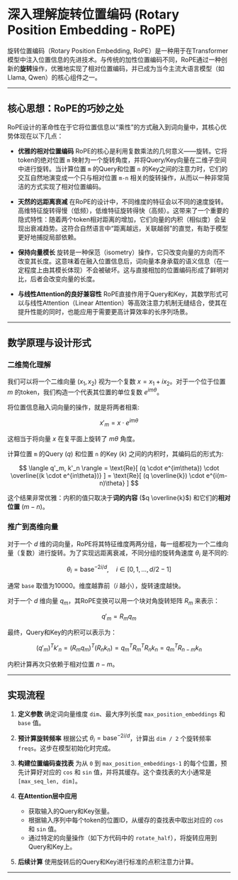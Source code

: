 # 深入理解旋转位置编码 (Rotary Position Embedding - RoPE)

旋转位置编码（Rotary Position Embedding, RoPE）是一种用于在Transformer模型中注入位置信息的先进技术。与传统的加性位置编码不同，RoPE通过一种创新的**旋转**操作，优雅地实现了相对位置编码，并已成为当今主流大语言模型（如 Llama, Qwen）的核心组件之一。

---

## 核心思想：RoPE的巧妙之处

RoPE设计的革命性在于它将位置信息以“乘性”的方式融入到词向量中，其核心优势体现在以下几点：

-   **优雅的相对位置编码**
    RoPE的核心是利用复数乘法的几何意义——旋转。它将token的绝对位置 `m` 映射为一个旋转角度，并将Query/Key向量在二维子空间中进行旋转。当计算位置 `m` 的Query和位置 `n` 的Key之间的注意力时，它们的交互自然地演变成一个只与相对位置 `m-n` 相关的旋转操作，从而以一种非常简洁的方式实现了相对位置编码。

-   **天然的远距离衰减**
    在RoPE的设计中，不同维度的特征会以不同的速度旋转。高维特征旋转得慢（低频），低维特征旋转得快（高频）。这带来了一个重要的隐式特性：随着两个token相对距离的增加，它们向量的内积（相似度）会呈现出衰减趋势。这符合自然语言中“距离越远，关联越弱”的直觉，有助于模型更好地捕捉局部依赖。

-   **保持向量模长**
    旋转是一种保范（isometry）操作，它只改变向量的方向而不改变其长度。这意味着在融入位置信息后，词向量本身承载的语义信息（在一定程度上由其模长体现）不会被破坏。这与直接相加的位置编码形成了鲜明对比，后者会改变向量的长度。

-   **与线性Attention的良好兼容性**
    RoPE直接作用于Query和Key，其数学形式可以与线性Attention（Linear Attention）等高效注意力机制无缝结合，使其在提升性能的同时，也能应用于需要更高计算效率的长序列场景。

---

## 数学原理与设计形式

### 二维简化理解

我们可以将一个二维向量 $(x_1, x_2)$ 视为一个复数 $x = x_1 + i x_2$。对于一个位于位置 $m$ 的token，我们构造一个代表其位置的单位复数 $e^{im\theta}$。

将位置信息融入词向量的操作，就是将两者相乘: 

$$
x'_m = x \cdot e^{im\theta}
$$

这相当于将向量 $x$ 在复平面上旋转了 $m\theta$ 角度。

计算位置 `m` 的Query ($q$) 和位置 `n` 的Key ($k$) 之间的内积时，其编码后的形式为: 

$$
\langle q'_m, k'_n \rangle = \text{Re}[ (q \cdot e^{im\theta}) \cdot \overline{(k \cdot e^{in\theta})} ] = \text{Re}[ (q \overline{k}) \cdot e^{i(m-n)\theta} ]
$$

这个结果非常优雅：内积的值只取决于**词的内容** ($q \overline{k}$) 和它们的**相对位置** ($m-n$)。

### 推广到高维向量

对于一个 $d$ 维的词向量，RoPE将其特征维度两两分组，每一组都视为一个二维向量（复数）进行旋转。为了实现远距离衰减，不同分组的旋转角速度 $\theta_i$ 是不同的: 

$$
\theta_i = \text{base}^{-2i/d}, \quad i \in [0, 1, \dots, d/2 - 1]
$$

通常 `base` 取值为10000。维度越靠前（$i$ 越小），旋转速度越快。

对于一个 $d$ 维向量 $q_m$，其RoPE变换可以用一个块对角旋转矩阵 $R_m$ 来表示：

$$
q'_m = R_m q_m
$$

最终，Query和Key的内积可以表示为：

$$
(q'_m)^T k'_n = (R_m q_m)^T (R_n k_n) = q_m^T R_m^T R_n k_n = q_m^T R_{n-m} k_n
$$

内积计算再次只依赖于相对位置 $n-m$。

---

## 实现流程

1.  **定义参数**
    确定词向量维度 `dim`、最大序列长度 `max_position_embeddings` 和 `base` 值。

2.  **预计算旋转频率**
    根据公式 $\theta_i = \text{base}^{-2i/d}$，计算出 `dim / 2` 个旋转频率 `freqs`。这步在模型初始化时完成。

3.  **构建位置编码查找表**
    为从 `0` 到 `max_position_embeddings-1` 的每个位置，预先计算好对应的 `cos` 和 `sin` 值，并将其缓存。这个查找表的大小通常是 `[max_seq_len, dim]`。

4.  **在Attention层中应用**
    -   获取输入的Query和Key张量。
    -   根据输入序列中每个token的位置ID，从缓存的查找表中取出对应的 `cos` 和 `sin` 值。
    -   通过特定的向量操作（如下方代码中的 `rotate_half`），将旋转应用到Query和Key上。

5.  **后续计算**
    使用旋转后的Query和Key进行标准的点积注意力计算。

---
